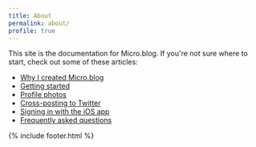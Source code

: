 ```yaml
---
title: About
permalink: about/
profile: true
---
```


This site is the documentation for Micro.blog. If you're not sure where to start, check out some of these articles:

<ul>
	<li class="about_link"><a href="/2015/why-i-created-this/">Why I created Micro.blog</a></li>
	<li class="about_link"><a href="/2017/getting-started/">Getting started</a></li>
	<li class="about_link"><a href="/2015/profile-photos/">Profile photos</a></li>
	<li class="about_link"><a href="/2016/cross-posting-twitter/">Cross-posting to Twitter</a></li>
	<li class="about_link"><a href="/2015/signing-in-ios/">Signing in with the iOS app</a></li>	
	<li class="about_link"><a href="/faq/">Frequently asked questions</a></li>
</ul>

{% include footer.html %}